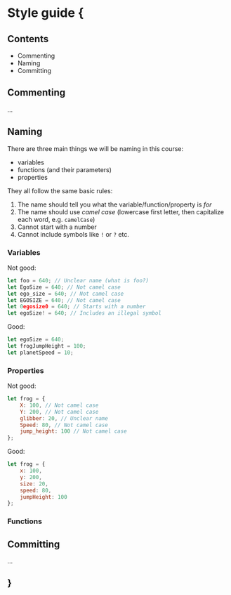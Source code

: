 # Style guide {
    
## Contents

- Commenting
- Naming
- Committing
    
## Commenting

...

## Naming

There are three main things we will be naming in this course:

- variables
- functions (and their parameters)
- properties

They all follow the same basic rules:

1. The name should tell you what the variable/function/property is *for*
2. The name should use *camel case* (lowercase first letter, then capitalize each word, e.g. `camelCase`)
3. Cannot start with a number
4. Cannot include symbols like `!` or `?` etc.

### Variables

Not good:

```javascript
let foo = 640; // Unclear name (what is foo?)
let EgoSize = 640; // Not camel case
let ego_size = 640; // Not camel case
let EGOSIZE = 640; // Not camel case
let 0egosize0 = 640; // Starts with a number
let egoSize! = 640; // Includes an illegal symbol
```

Good:

```javascript
let egoSize = 640;
let frogJumpHeight = 100;
let planetSpeed = 10;
```

### Properties

Not good:

```javascript
let frog = {
    X: 100, // Not camel case
    Y: 200, // Not camel case
    glibber: 20, // Unclear name
    Speed: 80, // Not camel case
    jump_height: 100 // Not camel case   
};
```

Good:

```javascript
let frog = {
    x: 100,
    y: 200,
    size: 20,
    speed: 80,
    jumpHeight: 100
};
```

### Functions

## Committing

...

    
## }